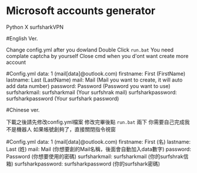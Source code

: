 # Microsoft accounts generator 
Python X surfsharkVPN

#English Ver.

Change config.yml after you dowland
Double Click `run.bat`
You need complate captcha by yourself
Close cmd when you d'ont want create more account

#Config.yml
data: 1 (mail[data]@outlook.com)
firstname: First (FirstName)
lastname: Last (LastName)
mail: Mail (Mail you want to create, it will auto add data number)
password: Password (Password you want to use)
surfsharkmail: surfsharkmail (Your surfshrak mail)
surfsharkpassword: surfsharkpassword (Your surfshark password)

#Chinese ver.

下載之後請先修改config.yml檔案
修改完畢後點 `run.bat` 兩下
你需要自己完成我不是機器人
如果帳號創夠了，直接關閉指令視窗

#Config.yml
data: 1 (mail[data]@outlook.com)
firstname: First (名)
lastname: Last (姓)
mail: Mail (你想要創的Mail名稱，後面會自動加入data數字)
password: Password (你想要使用的密碼)
surfsharkmail: surfsharkmail (你的surfshrak信箱)
surfsharkpassword: surfsharkpassword (你的surfshark密碼)

